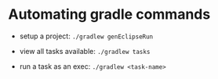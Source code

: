 # Automating gradle commands 

- setup a project: `./gradlew genEclipseRun`

- view all tasks available: `./gradlew tasks`

- run a task as an exec: `./gradlew <task-name>`